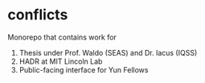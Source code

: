 # conflicts

Monorepo that contains work for
1. Thesis under Prof. Waldo (SEAS) and Dr. Iacus (IQSS)
2. HADR at MIT Lincoln Lab
3. Public-facing interface for Yun Fellows